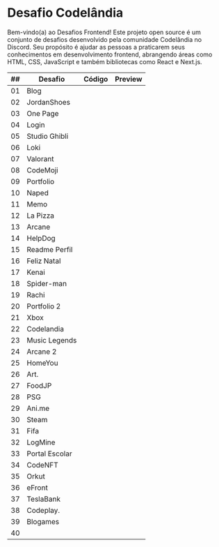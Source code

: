 # Desafio Codelândia

Bem-vindo(a) ao Desafios Frontend! Este projeto open source é um conjunto de desafios desenvolvido pela comunidade Codelândia no Discord. Seu propósito é ajudar as pessoas a praticarem seus conhecimentos em desenvolvimento frontend, abrangendo áreas como HTML, CSS, JavaScript e também bibliotecas como React e Next.js.

| ## | Desafio        | Código                       | Preview                      |
|----|----------------|:----------------------------:|:----------------------------:|
| 01 | Blog           |        |         |
| 02 | JordanShoes    |        |         |
| 03 | One Page       |        |         |
| 04 | Login          |        |         |
| 05 | Studio Ghibli  |        |         |
| 06 | Loki           |        |         |
| 07 | Valorant       |        |         |
| 08 | CodeMoji       |        |         |
| 09 | Portfolio      |        |         |
| 10 | Naped          |        |         |
| 11 | Memo           |        |         |
| 12 | La Pizza       |        |         |
| 13 | Arcane         |        |         |
| 14 | HelpDog        |        |         |
| 15 | Readme Perfil  |        |         |
| 16 | Feliz Natal    |        |         |
| 17 | Kenai          |        |         |
| 18 | Spider-man     |        |         |
| 19 | Rachi          |        |         |
| 20 | Portfolio 2    |        |         |
| 21 | Xbox           |        |         |
| 22 | Codelandia     |        |         |
| 23 | Music Legends  |        |         |
| 24 | Arcane 2       |        |         |
| 25 | HomeYou        |        |         |
| 26 | Art.           |        |         |
| 27 | FoodJP         |        |         |
| 28 | PSG            |        |         |
| 29 | Ani.me         |        |         |
| 30 | Steam          |        |         |
| 31 | Fifa           |        |         |
| 32 | LogMine        |        |         |
| 33 | Portal Escolar |        |         |
| 34 | CodeNFT        |        |         |
| 35 | Orkut          |        |         |
| 36 | eFront         |        |         |
| 37 | TeslaBank      |        |         |
| 38 | Codeplay.      |        |         |
| 39 | Blogames       |        |         |
| 40 |                |        |         |


